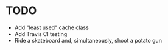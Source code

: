 # TODO

- Add "least used" cache class
- Add Travis CI testing
- Ride a skateboard and, simultaneously, shoot a potato gun
